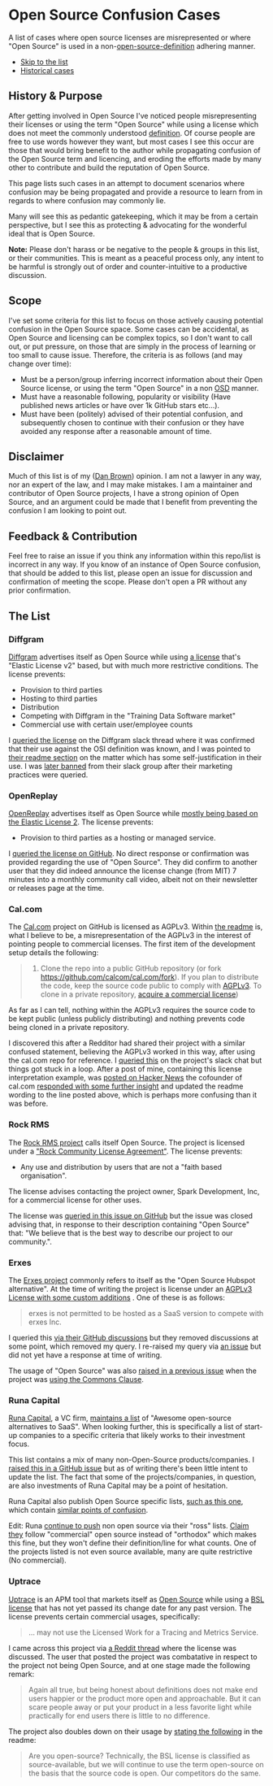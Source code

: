 # Open Source Confusion Cases

A list of cases where open source licenses are misrepresented or where "Open Source" is used in a non-[open-source-definition](https://opensource.org/osd) adhering manner.

- [Skip to the list](#the-list)
- [Historical cases](historical.md)

## History & Purpose

After getting involved in Open Source I've noticed people misrepresenting their licenses or using the term "Open Source" while using a license which does not meet the commonly understood [definition](https://opensource.org/osd). Of course people are free to use words however they want, but most cases I see this occur are those that would bring benefit to the author while propagating confusion of the Open Source term and licencing, and eroding the efforts made by many other to contribute and build the reputation of Open Source.

This page lists such cases in an attempt to document scenarios where confusion may be being propagated and provide a resource to learn from in regards to where confusion may commonly lie. 

Many will see this as pedantic gatekeeping, which it may be from a certain perspective, but I see this as protecting & advocating for the wonderful ideal that is Open Source.

**Note:** Please don't harass or be negative to the people & groups in this list, or their communities. This is meant as a peaceful process only, any intent to be harmful is strongly out of order and counter-intuitive to a productive discussion.

## Scope

I've set some criteria for this list to focus on those actively causing potential confusion in the Open Source space. Some cases can be accidental, as Open Source and licensing can be complex topics, so I don't want to call out, or put pressure, on those that are simply in the process of learning or too small to cause issue.
Therefore, the criteria is as follows (and may change over time):

- Must be a person/group inferring incorrect information about their Open Source license, or using the term "Open Source" in a non [OSD](https://opensource.org/osd) manner.
- Must have a reasonable following, popularity or visibility (Have published news articles or have over 1k GitHub stars etc...).
- Must have been (politely) advised of their potential confusion, and subsequently chosen to continue with their confusion or they have avoided any response after a reasonable amount of time.

## Disclaimer

Much of this list is of my ([Dan Brown](https://github.com/ssddanbrown/)) opinion. I am not a lawyer in any way, nor an expert of the law, and I may make mistakes. I am a maintainer and contributor of Open Source projects, I have a strong opinion of Open Source, and an argument could be made that I benefit from preventing the confusion I am looking to point out.

## Feedback & Contribution

Feel free to raise an issue if you think any information within this repo/list is incorrect in any way. If you know of an instance of Open Source confusion, that should be added to this list, please open an issue for discussion and confirmation of meeting the scope. Please don't open a PR without any prior confirmation.

## The List

### Diffgram

[Diffgram](https://diffgram.com) advertises itself as Open Source while using [a license](https://github.com/diffgram/diffgram/blob/054c22057ae38f8319a259bd7cbbd329611a470c/LICENSE.md) that's "Elastic License v2" based, but with much more restrictive conditions. The license prevents: 

- Provision to third parties
- Hosting to third parties
- Distribution
- Competing with Diffgram in the "Training Data Software market"
- Commercial use with certain user/employee counts

I [queried the license](files/diffgram-slack-license-query-thread.png) on the Diffgram slack thread where it was confirmed that their use against the OSI definition was known, and I was pointed to [their readme section](https://diffgram.readme.io/docs/versions#open-source-history) on the matter which has some self-justification in their use. I was [later banned](files/diffgram-email-slack-ban.png) from their slack group after their marketing practices were queried.

### OpenReplay

[OpenReplay](https://openreplay.com/) advertises itself as Open Source while [mostly being based on the Elastic License 2](https://github.com/openreplay/openreplay/blob/7fc8fab4d7d40248f7a22ca076ea9d0d12179c6e/LICENSE). The license prevents:

- Provision to third parties as a hosting or managed service.

I [queried the license on GitHub](https://github.com/openreplay/openreplay/discussions/656). No direct response or confirmation was provided regarding the use of "Open Source". They did confirm to another user that they did indeed announce the license change (from MIT) 7 minutes into a monthly community call video, albeit not on their newsletter or releases page at the time.

### Cal.com

The [Cal.com](https://cal.com/) project on GitHub is licensed as AGPLv3. Within [the readme](https://github.com/calcom/cal.com/blob/58c4c894fd48d1b299d89e5fc9e1677f3b690bb8/README.md?plain=1#L100) is, what I believe to be, a misrepresentation of the AGPLv3 in the interest of pointing people to commercial licenses. The first item of the development setup details the following: 

> 1. Clone the repo into a public GitHub repository (or fork https://github.com/calcom/cal.com/fork). If you plan to distribute the code, keep the source code public to comply with [AGPLv3](https://github.com/calcom/cal.com/blob/main/LICENSE). To clone in a private repository, [acquire a commercial license](https://cal.com/sales))

As far as I can tell, nothing within the AGPLv3 requires the source code to be kept public (unless publicly distributing) and nothing prevents code being cloned in a private repository.

I discovered this after a Redditor had shared their project with a similar confused statement, believing the AGPLv3 worked in this way, after using the cal.com repo for reference. I [queried this](files/cal-com-license-slack.png) on the project's slack chat but things got stuck in a loop. After a post of mine, containing this license interpretation example, was [posted on Hacker News](https://news.ycombinator.com/item?id=31897648) the cofounder of cal.com [responded with some further insight](files/cal-com-agpl3-hn-comments.png) and updated the readme wording to the line posted above, which is perhaps more confusing than it was before.

### Rock RMS

The [Rock RMS project](https://github.com/SparkDevNetwork/Rock) calls itself Open Source.
The project is licensed under a ["Rock Community License Agreement"](https://www.rockrms.com/license).
The license prevents:

- Any use and distribution by users that are not a "faith based organisation".

The license advises contacting the project owner, Spark Development, Inc, for a commercial license for other uses.

The license was [queried in this issue on GitHub](https://github.com/SparkDevNetwork/Rock/issues/5068)
but the issue was closed advising that, in response to their description containing "Open Source" that:
"We believe that is the best way to describe our project to our community.".

### Erxes

The [Erxes project](https://github.com/erxes/erxes) commonly refers to itself as the "Open Source Hubspot alternative". At the time of writing the project is license under an [AGPLv3 License with some custom additions](https://github.com/erxes/erxes/blob/3b8c7c66fe339011b0d88eaa504db08f27c86549/LICENSE.md?plain=1#L5-L8) . One of these is as follows:

> erxes is not permitted to be hosted as a SaaS version to compete with erxes Inc.

I queried this [via their GitHub discussions](https://web.archive.org/web/20220830185114/https://github.com/erxes/erxes/discussions/3552) but they removed discussions at some point, which removed my query. I re-raised my query via [an issue](https://github.com/erxes/erxes/issues/3667) but did not yet have a response at time of writing. 

The usage of "Open Source" was also [raised in a previous issue](https://github.com/erxes/erxes/issues/2538) when the project was [using the Commons Clause](https://github.com/erxes/erxes/blob/8d578e9fdb093c2f6155a139b445ca1fa81c060a/LICENSE.md).

### Runa Capital

[Runa Capital](https://runacap.com/), a VC firm, [maintains a list](https://github.com/RunaCapital/awesome-oss-alternatives) of "Awesome open-source alternatives to SaaS". When looking further, this is specifically a list of start-up companies to a specific criteria that likely works to their investment focus.

This list contains a mix of many non-Open-Source products/companies. I [raised this in a GitHub issue](https://github.com/RunaCapital/awesome-oss-alternatives/issues/143) but as of writing there's been little intent to update the list. The fact that some of the projects/companies, in question, are also investments of Runa Capital may be a point of hesitation. 

Runa Capital also publish Open Source specific lists, [such as this one](https://runacap.com/ross-index/q2-2022/), which contain [similar points of confusion](https://twitter.com/ssddanbrown/status/1551307892229283841).

Edit: Runa [continue to push](https://twitter.com/ssddanbrown/status/1620855608655364096) non open source via their "ross" lists. [Claim they](https://twitter.com/vinogradovk/status/1620888050447581185) follow "commercial" open source instead of "orthodox" which makes this fine, but they won't define their definition/line for what counts. One of the projects listed is not even source available, many are quite restrictive (No commercial).

### Uptrace

[Uptrace](https://uptrace.dev/) is an APM tool that markets itself as [Open Source](https://github.com/uptrace/uptrace/blob/8a5a11e592e46f7def3e14b9cd21318c4d9c35d5/README.md) while using a [BSL license](https://github.com/uptrace/uptrace/blob/8a5a11e592e46f7def3e14b9cd21318c4d9c35d5/LICENSE) that has not yet passed its change date for any past version. The license prevents certain commercial usages, specifically: 

> ... may not use the Licensed Work for a Tracing and Metrics Service.

I came across this project via [a Reddit thread](https://www.reddit.com/r/selfhosted/comments/xw2urw/comment/ir4dzpc/?utm_source=reddit&utm_medium=web2x&context=3) where the license was discussed. The user that posted the project was combatative in respect to the project not being Open Source, and at one stage made the following remark:

> Again all true, but being honest about definitions does not make end users happier or the product more open and approachable.
> But it can scare people away or put your product in a less favorite light while practically for end users there is little to no difference.

The project also doubles down on their usage by [stating the following](https://github.com/uptrace/uptrace/blob/8a5a11e592e46f7def3e14b9cd21318c4d9c35d5/README.md?plain=1#L75-L78) in the readme:

> Are you open-source?
> Technically, the BSL license is classified as source-available, but we will continue to use the term open-source on the basis that the source code is open. Our competitors do the same.
